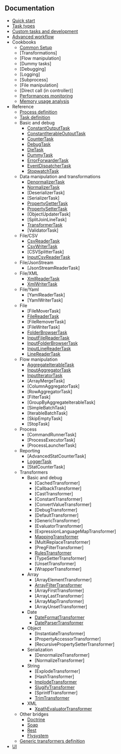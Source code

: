 ## Documentation

- [Quick start](01-quick_start.md)
- [Task types](02-task_types.md)
- [Custom tasks and development](03-custom_tasks.md)
- [Advanced workflow](04-advanced_workflow.md)
- Cookbooks
    - [Common Setup](cookbooks/01-common_setup.md)
    - [Transformations]
    - [Flow manipulation]
    - [Dummy tasks]
    - [Debugging]
    - [Logging]
    - [Subprocess]
    - [File manipulation]
    - [Direct call (in controller)]
    - [Performances monitoring](cookbooks/performances_monitoring.md)
    - [Memory usage analysis](cookbooks/memory_usage_graph.md)
- Reference
    - [Process definition](reference/01-process_definition.md)
    - [Task definition](reference/02-task_definition.md)
    - Basic and debug
        - [ConstantOutputTask](reference/tasks/constant_output_task.md)
        - [ConstantIterableOutputTask](reference/tasks/constant_iterable_output_task.md)
        - [CounterTask](reference/tasks/counter_task.md)
        - [DebugTask](reference/tasks/debug_task.md)
        - [DieTask](reference/tasks/die_task.md)
        - [DummyTask](reference/tasks/dummy_task.md)
        - [ErrorForwarderTask](reference/tasks/error_forwarder_task.md)
        - [EventDispatcherTask](reference/tasks/event_dispatcher_task.md)
        - [StopwatchTask](reference/tasks/stopwatch_task.md)
    - Data manipulation and transformations
        - [DenormalizerTask](reference/tasks/denormalizer_task.md)
        - [NormalizerTask](reference/tasks/normalizer_task.md)
        - [DeserializerTask]
        - [SerializerTask]
        - [PropertyGetterTask](reference/tasks/property_getter_task.md)
        - [PropertySetterTask](reference/tasks/property_setter_task.md)
        - [ObjectUpdaterTask]
        - [SplitJoinLineTask]
        - [TransformerTask](reference/tasks/transformer_task.md)
        - [ValidatorTask]
    - File/CSV
        - [CsvReaderTask](reference/tasks/csv_reader_task.md)
        - [CsvWriterTask](reference/tasks/csv_writer_task.md)
        - [CSVSplitterTask]
        - [InputCsvReaderTask](reference/tasks/input_csv_reader_task.md)
    - File/JsonStream
        - [JsonStreamReaderTask]
    - File/XML
        - [XmlReaderTask](reference/tasks/xml_reader_task.md)
        - [XmlWriterTask](reference/tasks/xml_writer_task.md)
    - File/Yaml
        - [YamlReaderTask]
        - [YamlWriterTask]
    - File
        - [FileMoverTask]
        - [FileReaderTask](reference/tasks/file_reader_task.md)
        - [FileRemoverTask]
        - [FileWriterTask]
        - [FolderBrowserTask](reference/tasks/folder_browser_task.md)
        - [InputFileReaderTask](reference/tasks/input_file_reader_task.md)
        - [InputFolderBrowserTask](reference/tasks/input_folder_browser_task.md)
        - [InputLineReaderTask](reference/tasks/input_line_reader_task.md)
        - [LineReaderTask](reference/tasks/line_reader_task.md)
    - Flow manipulation
        - [AggregateIterableTask](reference/tasks/aggregate_iterable_task.md)
        - [InputAggregatorTask](reference/tasks/input_aggregator_task.md)
        - [InputIteratorTask](reference/tasks/input_iterator_task.md)
        - [ArrayMergeTask]
        - [ColumnAggregatorTask]
        - [RowAggregatorTask]
        - [FilterTask]
        - [GroupByAggregateIterableTask]
        - [SimpleBatchTask]
        - [IterableBatchTask]
        - [SkipEmptyTask]
        - [StopTask]
    - Process
        - [CommandRunnerTask]
        - [ProcessExecutorTask]
        - [ProcessLauncherTask]
    - Reporting
        - [AdvancedStatCounterTask]
        - [LoggerTask](reference/tasks/logger_task.md)
        - [StatCounterTask]
    - Transformers
        - Basic and debug
            - [CachedTransformer]
            - [CallbackTransformer]
            - [CastTransformer]
            - [ConstantTransformer]
            - [ConvertValueTransformer]
            - [DebugTransformer]
            - [DefaultTransformer]
            - [GenericTransformer]
            - [EvaluatorTransformer]
            - [ExpressionLanguageMapTransformer]
            - [MappingTransformer](reference/transformers/mapping_transformer.md)
            - [MultiReplaceTransformer]
            - [PregFilterTransformer]
            - [RulesTransformer](reference/transformers/rules_transformer.md)
            - [TypeSetterTransformer]
            - [UnsetTransformer]
            - [WrapperTransformer]
        - Array
            - [ArrayElementTransformer]
            - [ArrayFilterTransformer](reference/transformers/array_filter_transformer.md)
            - [ArrayFirstTransformer]
            - [ArrayLastTransformer]
            - [ArrayMapTransformer]
            - [ArrayUnsetTransformer]
        - Date
            - [DateFormatTransformer](reference/transformers/date_format.md)
            - [DateParserTransformer](reference/transformers/date_parser.md)
        - Object
            - [InstantiateTransformer]
            - [PropertyAccessorTransformer]
            - [RecursivePropertySetterTransformer]
        - Serialization
            - [DenormalizeTransformer]
            - [NormalizeTransformer]
        - String
            - [ExplodeTransformer]
            - [HashTransformer]
            - [ImplodeTransformer](reference/transformers/implode_transformer.md)
            - [SlugifyTransformer](reference/transformers/slugify_transformer.md)
            - [SprintfTransformer]
            - [TrimTransformer](reference/transformers/trim_transformer.md)
        - XML
            - [XpathEvaluatorTransformer](reference/transformers/xpath_evaluator.md)
    - Other bridges
        - [Doctrine](https://github.com/cleverage/doctrine-process-bundle)
        - [Soap](https://github.com/cleverage/soap-process-bundle)
        - [Rest](https://github.com/cleverage/rest-process-bundle)
        - [Flysystem](https://github.com/cleverage/flysystem-process-bundle)
    - [Generic transformers definition](reference/03-generic_transformers_definition.md)
- [UI](https://github.com/cleverage/ui-process-bundle)
